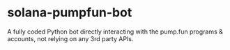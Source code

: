 # solana-pumpfun-bot
A fully coded Python bot directly interacting with the pump.fun programs &amp; accounts, not relying on any 3rd party APIs.
